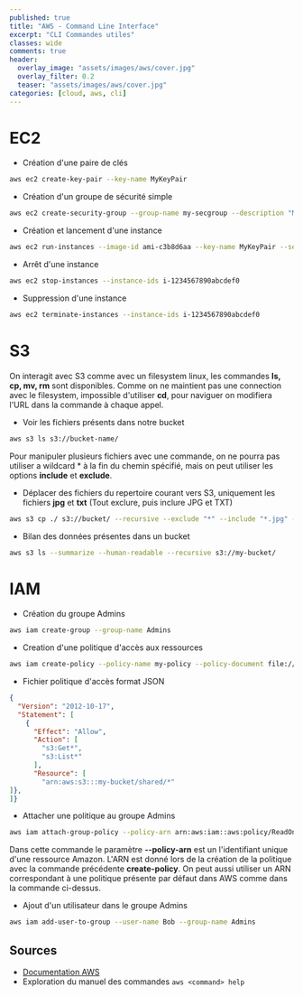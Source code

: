```yaml
---
published: true
title: "AWS - Command Line Interface"
excerpt: "CLI Commandes utiles"
classes: wide
comments: true
header:
  overlay_image: "assets/images/aws/cover.jpg"
  overlay_filter: 0.2
  teaser: "assets/images/aws/cover.jpg"
categories: [cloud, aws, cli]
---
```


# EC2

- Création d'une paire de clés

```bash
aws ec2 create-key-pair --key-name MyKeyPair
```

- Création d'un groupe de sécurité simple

```bash
aws ec2 create-security-group --group-name my-secgroup --description "My security group"
```

- Création et lancement d'une instance

```bash
aws ec2 run-instances --image-id ami-c3b8d6aa --key-name MyKeyPair --security-groups-ids my-secgroup --instance-type t2.micro
```

- Arrêt d'une instance

```bash
aws ec2 stop-instances --instance-ids i-1234567890abcdef0
```

- Suppression d'une instance

```bash
aws ec2 terminate-instances --instance-ids i-1234567890abcdef0
```

# S3
On interagit avec S3 comme avec un filesystem linux, les commandes **ls, cp, mv, rm** sont disponibles. Comme on ne maintient pas une connection avec le filesystem, impossible d'utiliser **cd**, pour naviguer on modifiera l'URL dans la commande à chaque appel.

- Voir les fichiers présents dans notre bucket

```bash
aws s3 ls s3://bucket-name/
```

Pour manipuler plusieurs fichiers avec une commande, on ne pourra pas utiliser a wildcard * à la fin du chemin spécifié, mais on peut utiliser les options **include** et **exclude**.

- Déplacer des fichiers du repertoire courant vers S3, uniquement les fichiers **jpg** et **txt** (Tout exclure, puis inclure JPG et TXT)

```bash
aws s3 cp ./ s3://bucket/ --recursive --exclude "*" --include "*.jpg" --include "*.txt"
```

- Bilan des données présentes dans un bucket

```bash
aws s3 ls --summarize --human-readable --recursive s3://my-bucket/
```

# IAM
- Création du groupe Admins

```bash
aws iam create-group --group-name Admins
```

- Creation d'une politique d'accès aux ressources

```bash
aws iam create-policy --policy-name my-policy --policy-document file://policy.json
```

- Fichier politique d'accès format JSON

```json
{
  "Version": "2012-10-17",
  "Statement": [
    {
      "Effect": "Allow",
      "Action": [
        "s3:Get*",
        "s3:List*"
      ],
      "Resource": [
        "arn:aws:s3:::my-bucket/shared/*"
]},
]}
```

- Attacher une politique au groupe Admins

```bash
aws iam attach-group-policy --policy-arn arn:aws:iam::aws:policy/ReadOnlyAccess --group-name Admins
```

Dans cette commande le paramètre **--policy-arn** est un l'identifiant unique d'une ressource Amazon. L'ARN est donné lors de la création de la politique avec la commande précédente **create-policy**. On peut aussi utiliser un ARN correspondant à une politique présente par défaut dans AWS comme dans la commande ci-dessus.

- Ajout d'un utilisateur dans le groupe Admins

```bash
aws iam add-user-to-group --user-name Bob --group-name Admins
```

## Sources

- [Documentation AWS](https://docs.aws.amazon.com/index.html#lang/fr_fr)
- Exploration du manuel des commandes ```aws <command> help```
